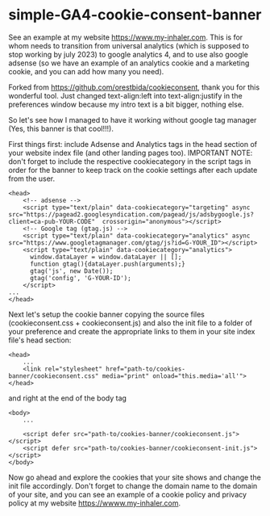 # simple-GA4-cookie-consent-banner
See an example at my website https://www.my-inhaler.com.
This is for whom needs to transition from universal analytics (which is supposed to stop working by july 2023) to google analytics 4, and to use also google adsense (so we have an example of an analytics cookie and a marketing cookie, and you can add how many you need).

Forked from https://github.com/orestbida/cookieconsent, thank you for this wonderful tool. Just changed text-align:left into text-align:justify in the preferences window because my intro text is a bit bigger, nothing else.

So let's see how I managed to have it working without google tag manager (Yes, this banner is that cool!!!).

First things first: include Adsense and Analytics tags in the head section of your website index file (and other landing pages too). IMPORTANT
NOTE: don't forget to include the respective cookiecategory in the script tags in order for the banner to keep track on the cookie settings after each update from the user.
```
<head>
	<!-- adsense -->
	<script type="text/plain" data-cookiecategory="targeting" async src="https://pagead2.googlesyndication.com/pagead/js/adsbygoogle.js?client=ca-pub-YOUR-CODE"  crossorigin="anonymous"></script>
	<!-- Google tag (gtag.js) -->
	<script type="text/plain" data-cookiecategory="analytics" async src="https://www.googletagmanager.com/gtag/js?id=G-YOUR_ID"></script>
	<script type="text/plain" data-cookiecategory="analytics">
	  window.dataLayer = window.dataLayer || [];
	  function gtag(){dataLayer.push(arguments);}
	  gtag('js', new Date());
	  gtag('config', 'G-YOUR-ID');
	</script>
...
</head>
```
 
Next let's setup the cookie banner copying the source files (cookieconsent.css + cookieconsent.js) and also the init file to a folder of your preference and create the appropriate links to them in your site index file's head section:
```
<head>
	...
	<link rel="stylesheet" href="path-to/cookies-banner/cookieconsent.css" media="print" onload="this.media='all'">
</head>
```
and right at the end of the body tag
```
<body>
	...

	<script defer src="path-to/cookies-banner/cookieconsent.js"></script>
	<script defer src="path-to/cookies-banner/cookieconsent-init.js"></script>
</body>
```
Now go ahead and explore the cookies that your site shows and change the init file accordingly. Don't forget to change the domain name to the domain of your site, and you can see an example of a cookie policy and privacy policy at my website https://wwww.my-inhaler.com.
